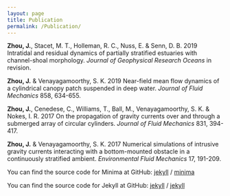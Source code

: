 ```yaml
---
layout: page
title: Publication
permalink: /Publication/
---
```


<b>Zhou, J.</b>, Stacet, M. T., Holleman, R. C., Nuss, E. &amp; Senn, D. B. 2019   Intratidal  and  residual  dynamics  of  partially stratified estuaries with channel-shoal morphology. <i>Journal of Geophysical Research Oceans</i> in revision.

<b>Zhou, J.</b> &amp; Venayagamoorthy, S. K. 2019 Near-field mean flow dynamics of a cylindrical canopy patch suspended in deep water. <i>Journal of Fluid Mechanics</i> 858, 634-655.

<b>Zhou, J.</b>, Cenedese, C., Williams, T., Ball, M., Venayagamoorthy, S. K. &amp; Nokes, I. R. 2017 On the propagation of gravity currents over and through a submerged array of circular cylinders. <i>Journal of Fluid Mechanics</i> 831, 394-417.

<b>Zhou, J.</b> &amp; Venayagamoorthy, S. K. 2017 Numerical simulations of intrusive gravity currents interacting with a bottom-mounted obstacle in a continuously stratified ambient. <i>Environmental Fluid Mechanics</i> 17, 191-209.

You can find the source code for Minima at GitHub:
[jekyll][jekyll-organization] /
[minima](https://github.com/jekyll/minima)

You can find the source code for Jekyll at GitHub:
[jekyll][jekyll-organization] /
[jekyll](https://github.com/jekyll/jekyll)


[jekyll-organization]: https://github.com/jekyll
